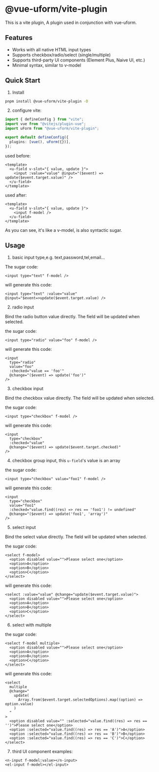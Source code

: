 # @vue-uform/vite-plugin

This is a vite plugin, A plugin used in conjunction with vue-uform.

## Features

- Works with all native HTML input types
- Supports checkbox/radio/select (single/multiple)
- Supports third-party UI components (Element Plus, Naive UI, etc.)
- Minimal syntax, similar to v-model

## Quick Start

1. Install

```bash
pnpm install @vue-uform/vite-plugin -D
```

2. configure vite:

```ts
import { defineConfig } from "vite";
import vue from "@vitejs/plugin-vue";
import uForm from "@vue-uform/vite-plugin";

export default defineConfig({
  plugins: [vue(), uForm({})],
});
```

used before:

```vue
<template>
  <u-field v-slot="{ value, update }">
    <input :value="value" @input="($event) => update($event.target.value)" />
  </u-field>
</template>
```

used after:

```vue
<template>
  <u-field v-slot="{ value, update }">
    <input f-model />
  </u-field>
</template>
```

As you can see, it's like a v-model, is also syntactic sugar.

## Usage

1. basic input type,e.g. text,password,tel,email...

The sugar code:

```vue
<input type="text" f-model />
```

will generate this code:

```vue
<input type="text" :value="value" @input="$event=>update($event.target.value) />
```

2. radio input

Bind the radio button value directly. The field will be updated when selected.

the sugar code:

```vue
<input type="radio" value="foo" f-model />
```

will generate this code:

```vue
<input
  type="radio"
  value="foo"
  :checked="value == 'foo'"
  @change="($event) => update('foo')"
/>
```

3. checkbox input

Bind the checkbox value directly. The field will be updated when selected.

the sugar code:

```vue
<input type="checkbox" f-model />
```

will generate this code:

```vue
<input
  type="checkbox"
  :checked="value"
  @change="($event) => update($event.target.checked)"
/>
```

4. checkbox group input, this `u-field`'s value is an array

the sugar code:

```vue
<input type="checkbox" value="foo1" f-model />
```

will generate this code:

```vue
<input
  type="checkbox"
  value="foo1"
  :checked="value.find((res) => res == 'foo1') != undefined"
  @change="($event) => update('foo1', 'array')"
/>
```

5. select input

Bind the select value directly. The field will be updated when selected.

the sugar code:

```vue
<select f-model>
  <option disabled value="">Please select one</option>
  <option>A</option>
  <option>B</option>
  <option>C</option>
</select>
```

will generate this code:

```vue
<select :value="value" @change="update($event.target.value)">
  <option disabled value="">Please select one</option>
  <option>A</option>
  <option>B</option>
  <option>C</option>
</select>
```

6. select with multiple

the sugar code:

```vue
<select f-model multiple>
  <option disabled value="">Please select one</option>
  <option>A</option>
  <option>B</option>
  <option>C</option>
</select>
```

will generate this code:

```vue
<select
  multiple
  @change="
    update(
      Array.from($event.target.selectedOptions).map((option) => option.value)
    )
  "
>
  <option disabled value="" :selected="value.find((res) => res == '')">Please select one</option>
  <option :selected="value.find((res) => res == 'A')">A</option>
  <option :selected="value.find((res) => res == 'B')">B</option>
  <option :selected="value.find((res) => res == 'C')">C</option>
</select>
```

7. third UI component examples:

```vue
<n-input f-model:value></n-input>
<el-input f-model></el-input>
```
